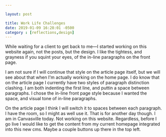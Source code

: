 ```yaml
---

layout: post

title: Work Life Challenges
date: 2019-01-09 16:28:01 -0500
category : [reflections,design]
---
```


While waiting for a client to get back to me&mdash;I started working on this website again, not the posts, but the design. I like the tightess, and grayness if you squint your eyes, of the in-line paragraphs on the front page. 

I am not sure if I will continue that style on the article page itself, but we will see about that when I'm actually working on the home page. I do know that on the article page I currently have two styles of paragraph distinction clashing. I am both indenting the first line, and puttin a space between paragraphs. I chose the in-line front page style because I wanted the space, and visual tone of in-line paragraphs. 

On the article page I think I will switch it to spaces between each paragraph. I have the room, so I might as well use it. That is for another day though. I am in Canvasville today. Not working on this website. Regardless, before I go live I would like to get the content from my current homepage integrated into this new cms. Maybe a couple buttons up there in the top left. 